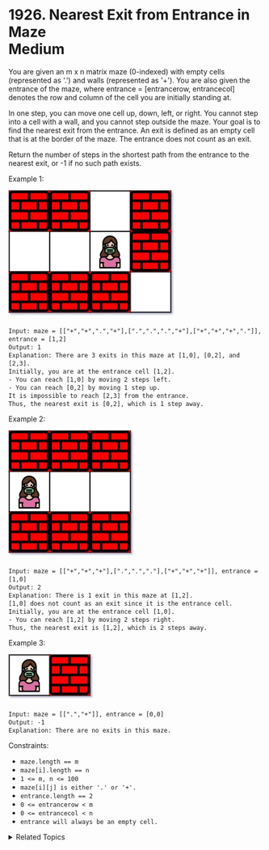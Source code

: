 # 1926. Nearest Exit from Entrance in Maze<br> Medium


You are given an m x n matrix maze (0-indexed) with empty cells (represented as '.') and walls (represented as '+'). You are also given the entrance of the maze, where entrance = [entrancerow, entrancecol] denotes the row and column of the cell you are initially standing at.

In one step, you can move one cell up, down, left, or right. You cannot step into a cell with a wall, and you cannot step outside the maze. Your goal is to find the nearest exit from the entrance. An exit is defined as an empty cell that is at the border of the maze. The entrance does not count as an exit.

Return the number of steps in the shortest path from the entrance to the nearest exit, or -1 if no such path exists.



Example 1:

![](assets/nearest1-grid.jpg)

```
Input: maze = [["+","+",".","+"],[".",".",".","+"],["+","+","+","."]], entrance = [1,2]
Output: 1
Explanation: There are 3 exits in this maze at [1,0], [0,2], and [2,3].
Initially, you are at the entrance cell [1,2].
- You can reach [1,0] by moving 2 steps left.
- You can reach [0,2] by moving 1 step up.
It is impossible to reach [2,3] from the entrance.
Thus, the nearest exit is [0,2], which is 1 step away.
```

Example 2:

![](assets/nearesr2-grid.jpg)

```
Input: maze = [["+","+","+"],[".",".","."],["+","+","+"]], entrance = [1,0]
Output: 2
Explanation: There is 1 exit in this maze at [1,2].
[1,0] does not count as an exit since it is the entrance cell.
Initially, you are at the entrance cell [1,0].
- You can reach [1,2] by moving 2 steps right.
Thus, the nearest exit is [1,2], which is 2 steps away.
```

Example 3:

![](assets/nearest3-grid.jpg)

```
Input: maze = [[".","+"]], entrance = [0,0]
Output: -1
Explanation: There are no exits in this maze.
```

Constraints:

- `maze.length == m`
- `maze[i].length == n`
- `1 <= m, n <= 100`
- `maze[i][j] is either '.' or '+'.`
- `entrance.length == 2`
- `0 <= entrancerow < m`
- `0 <= entrancecol < n`
- `entrance will always be an empty cell.`

<details>

<summary> Related Topics </summary>

-   `Breadth-first Search`

</details>
